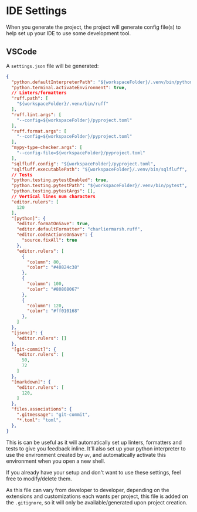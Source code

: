 # IDE Settings

When you generate the project, the project will generate config file(s) to help set up your IDE to use some
development tool.

## VSCode

A `settings.json` file will be generated:

``` json title=".vscode/settings.json"
{
  "python.defaultInterpreterPath": "${workspaceFolder}/.venv/bin/python3",
  "python.terminal.activateEnvironment": true,
  // Linters/formatters
  "ruff.path": [
    "${workspaceFolder}/.venv/bin/ruff"
  ],
  "ruff.lint.args": [
    "--config=${workspaceFolder}/pyproject.toml"
  ],
  "ruff.format.args": [
    "--config=${workspaceFolder}/pyproject.toml"
  ],
  "mypy-type-checker.args": [
    "--config-file=${workspaceFolder}/pyproject.toml"
  ],
  "sqlfluff.config": "${workspaceFolder}/pyproject.toml",
  "sqlfluff.executablePath": "${workspaceFolder}/.venv/bin/sqlfluff",
  // Tests
  "python.testing.pytestEnabled": true,
  "python.testing.pytestPath": "${workspaceFolder}/.venv/bin/pytest",
  "python.testing.pytestArgs": [],
  // Vertical lines num characters
  "editor.rulers": [
    120
  ],
  "[python]": {
    "editor.formatOnSave": true,
    "editor.defaultFormatter": "charliermarsh.ruff",
    "editor.codeActionsOnSave": {
      "source.fixAll": true
    },
    "editor.rulers": [
      {
        "column": 80,
        "color": "#40824c38"
      },
      {
        "column": 100,
        "color": "#80808067"
      },
      {
        "column": 120,
        "color": "#ff010168"
      },
    ]
  },
  "[jsonc]": {
    "editor.rulers": []
  },
  "[git-commit]": {
    "editor.rulers": [
      50,
      72
    ]
  },
  "[markdown]": {
    "editor.rulers": [
      120,
    ]
  },
  "files.associations": {
    ".gitmessage": "git-commit",
    "*.toml": "toml",
  },
}
```

This is can be useful as it will automatically set up linters, formatters and tests to give you feedback inline. It'll
also set up your python interpreter to use the environment created by `uv`, and automatically activate this
environment when you open a new shell.

If you already have your setup and don't want to use these settings, feel free to modify/delete them.

As this file can vary from developer to developer, depending on the extensions and customizations each wants per
project, this file is added on the `.gitignore`, so it will only be available/generated upon project creation.
